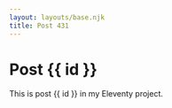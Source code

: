 ```yaml
---
layout: layouts/base.njk
title: Post 431
---
```


# Post {{ id }}

This is post {{ id }} in my Eleventy project.
